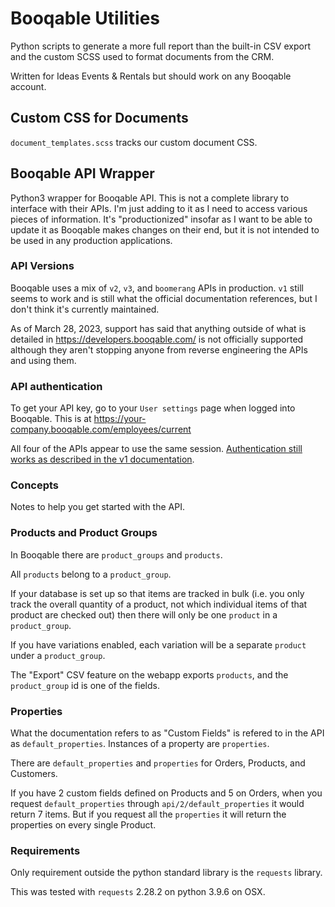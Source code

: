 # Booqable Utilities

Python scripts to generate a more full report than the built-in CSV export and the custom SCSS used to format documents from the CRM.

Written for Ideas Events & Rentals but should work on any Booqable account.


## Custom CSS for Documents

`document_templates.scss` tracks our custom document CSS.


## Booqable API Wrapper

Python3 wrapper for Booqable API. This is not a complete library to interface with their APIs. I'm just adding to it as I need to access various pieces of information. It's "productionized" insofar as I want to be able to update it as Booqable makes changes on their end, but it is not intended to be used in any production applications.

### API Versions

Booqable uses a mix of `v2`, `v3`, and `boomerang` APIs in production. `v1` still seems to work and is still what the official documentation references, but I don't think it's currently maintained.

As of March 28, 2023, support has said that anything outside of what is detailed in https://developers.booqable.com/ is not officially supported although they aren't stopping anyone from reverse engineering the APIs and using them.

### API authentication

To get your API key, go to your `User settings` page when logged into Booqable. This is at https://your-company.booqable.com/employees/current

All four of the APIs appear to use the same session. [Authentication still works as described in the v1 documentation](https://developers.booqable.com/#authentication).

### Concepts

Notes to help you get started with the API.

### Products and Product Groups

In Booqable there are `product_groups` and `products`.

All `products` belong to a `product_group`.

If your database is set up so that items are tracked in bulk (i.e. you only track the overall quantity of a product, not which individual items of that product are checked out) then there will only be one `product` in a `product_group`.

If you have variations enabled, each variation will be a separate `product` under a `product_group`.

The "Export" CSV feature on the webapp exports `products`, and the `product_group` id is one of the fields.

### Properties

What the documentation refers to as "Custom Fields" is refered to in the API as `default_properties`. Instances of a property are `properties`.

There are `default_properties` and `properties` for Orders, Products, and Customers. 

If you have 2 custom fields defined on Products and 5 on Orders, when you request `default_properties` through `api/2/default_properties` it would return 7 items. But if you request all the `properties` it will return the properties on every single Product.

### Requirements

Only requirement outside the python standard library is the `requests` library.

This was tested with `requests` 2.28.2 on python 3.9.6 on OSX.
